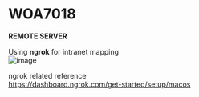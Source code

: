 # WOA7018

**REMOTE SERVER**


Using **ngrok** for intranet mapping    
![image](https://github.com/siguo0/WOA7018/assets/46164563/d2ac5460-f322-45bc-bc73-d91c57805e9b)   

ngrok related reference  
https://dashboard.ngrok.com/get-started/setup/macos   
